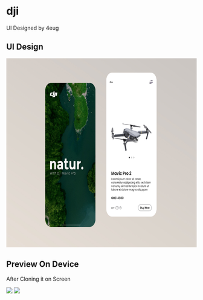 # dji

UI Designed by 4eug

## UI Design

<img src="assets/Screens/DjiUi.jpg" height="500em" />

## Preview On Device

After Cloning it on Screen

<img src="images/Screens/" height="500em" /> <img src="images/Screens/" height="500em" />
